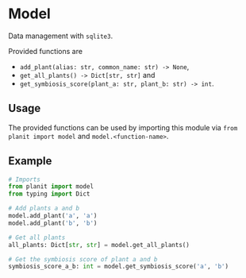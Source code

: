 # Model

Data management with `sqlite3`.

Provided functions are

- `add_plant(alias: str, common_name: str) -> None`,
- `get_all_plants() -> Dict[str, str]` and
- `get_symbiosis_score(plant_a: str, plant_b: str) -> int`.

## Usage

The provided functions can be used by importing this module via `from planit import model` and `model.<function-name>`.

## Example

```python
# Imports
from planit import model
from typing import Dict

# Add plants a and b
model.add_plant('a', 'a')
model.add_plant('b', 'b')

# Get all plants
all_plants: Dict[str, str] = model.get_all_plants()

# Get the symbiosis score of plant a and b
symbiosis_score_a_b: int = model.get_symbiosis_score('a', 'b')
```

